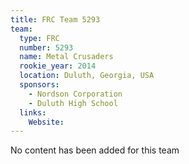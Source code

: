 ```yaml
---
title: FRC Team 5293
team:
  type: FRC
  number: 5293
  name: Metal Crusaders
  rookie_year: 2014
  location: Duluth, Georgia, USA
  sponsors:
    - Nordson Corporation
    - Duluth High School
  links:
    Website: 
---
```

No content has been added for this team
